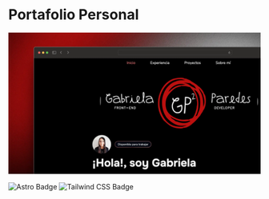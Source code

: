 # Portafolio Personal

<div align="center">
  <a href="https://gabiprds93.github.io/">
    <img src="./public/portafolio.webp">
  </a>
</div>

![Astro Badge](https://img.shields.io/badge/Astro-FF5D01?logo=astro&logoColor=FFFFFF) ![Tailwind CSS Badge](https://img.shields.io/badge/Tailwind%20CSS-2298BD?logo=tailwindcss&logoColor=FFFFFF)
